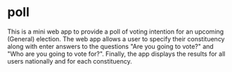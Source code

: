 poll
====

This is a mini web app to provide a poll of voting intention for an upcoming (General) election. The web app allows a user to specify their constituency along with enter answers to the questions "Are you going to vote?" and "Who are you going to vote for?". Finally, the app displays the results for all users nationally and for each constituency. 
